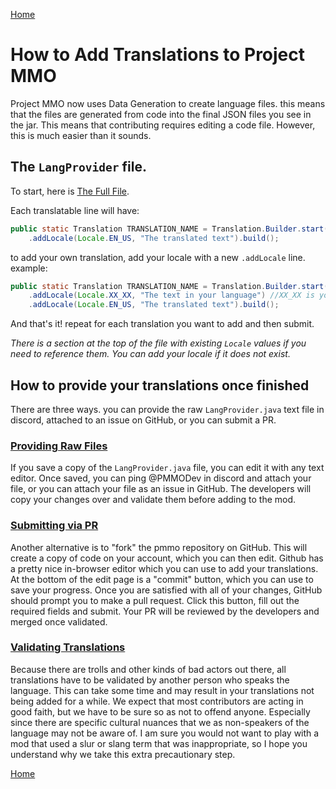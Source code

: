 [Home](home.md)

# How to Add Translations to Project MMO
Project MMO now uses Data Generation to create language files.  this means that the files are generated from code into the final JSON files you see in the jar.  This means that contributing requires editing a code file.  However, this is much easier than it sounds.

## The `LangProvider` file.
To start, here is [The Full File](../src/main/java/harmonised/pmmo/setup/datagen/LangProvider.java).

Each translatable line will have:
```java
public static Translation TRANSLATION_NAME = Translation.Builder.start("pmmo.something.something")
    .addLocale(Locale.EN_US, "The translated text").build();
```
to add your own translation, add your locale with a new `.addLocale` line.  example:
```java
public static Translation TRANSLATION_NAME = Translation.Builder.start("pmmo.something.something")
    .addLocale(Locale.XX_XX, "The text in your language") //XX_XX is your language code, like "EN_US" is US English.
    .addLocale(Locale.EN_US, "The translated text").build();
```
And that's it!  repeat for each translation you want to add and then submit.

*There is a section at the top of the file with existing `Locale` values if you need to reference them.  You can add your locale if it does not exist.*

## How to provide your translations once finished
There are three ways.  you can provide the raw `LangProvider.java` text file in discord, attached to an issue on GitHub, or you can submit a PR.

### <u>Providing Raw Files</u>
If you save a copy of the `LangProvider.java` file, you can edit it with any text editor.  Once saved, you can ping @PMMODev in discord and attach your file, or you can attach your file as an issue in GitHub.  The developers will copy your changes over and validate them before adding to the mod.

### <u>Submitting via PR</u>
Another alternative is to "fork" the pmmo repository on GitHub.  This will create a copy of code on your account, which you can then edit.  Github has a pretty nice in-browser editor which you can use to add your translations.  At the bottom of the edit page is a "commit" button, which you can use to save your progress.  Once you are satisfied with all of your changes, GitHub should prompt you to make a pull request.  Click this button, fill out the required fields and submit.  Your PR will be reviewed by the developers and merged once validated.

### <u>Validating Translations</u>
Because there are trolls and other kinds of bad actors out there, all translations have to be validated by another person who speaks the language.  This can take some time and may result in your translations not being added for a while.  We expect that most contributors are acting in good faith, but we have to be sure so as not to offend anyone.  Especially since there are specific cultural nuances that we as non-speakers of the language may not be aware of.  I am sure you would not want to play with a mod that used a slur or slang term that was inappropriate, so I hope you understand why we take this extra precautionary step.

[Home](home.md)